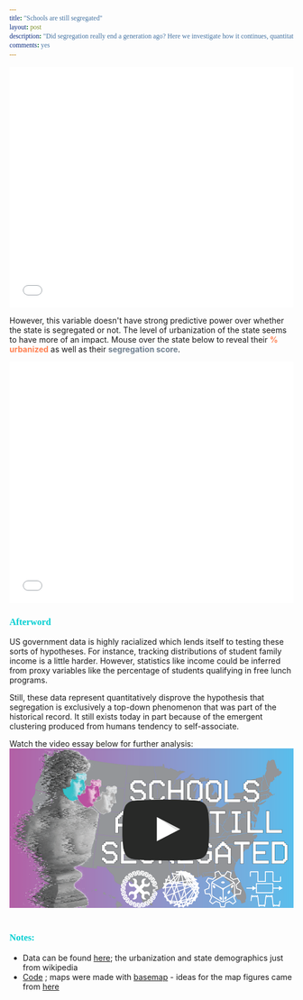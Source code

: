 ```yaml
---
title: "Schools are still segregated"
layout: post
description: "Did segregation really end a generation ago? Here we investigate how it continues, quantitatively."
comments: yes
---
```

<script src="https://cdn.jsdelivr.net/npm/lazyload@2.0.0-beta.2/lazyload.js"></script>
<meta property="og:image" content="/res/blog_8/thumb2.png">
<html>
  <head>
    <link rel="stylesheet"
          href="https://fonts.googleapis.com/css?family=Permanent+Marker">
    <style>
      <!-- h1,h2,h3,title {
        font-family: 'Permanent Marker',serif;
        color: darkturquoise;
      } -->
      h1,h2,h3,h4,h5,h6,pre, code, tt {
        font-family: 'Permanent Marker',serif;
        color: darkturquoise;
      }
      h1,head,title{
        background-color: magenta;
        color:white;
      }

      body {
        <!-- font-family: 'timesnewroman',serif; -->
        color: black;
      }
    </style>
  </head>
</html>
<script type="text/x-mathjax-config">
  MathJax.Hub.Config({tex2jax: {inlineMath: [['$','$'], ['\\(','\\)']]}});
</script>
<script type="text/javascript" async
  src="https://cdn.mathjax.org/mathjax/latest/MathJax.js?config=TeX-AMS_CHTML">
</script>

## Segregation is dead, long live segregation

When I think of segregation, I think of a historical event. Something begun under the umbrella of government agency and vanquished by collective endeavor. However, the data suggest that despite the end of exogenous state-sponsored inequity, we see a emergent clustering of ethnic groups in America that produces non-homogenous demographic distributions in k-12 education. Below we investigate the scope of this phenomenon using a number of quantitative techniques.

## Demographics are distributed regionally, then locally
Before we evaluate local clustering in school populations, we must begin by decoupling it regional phenomena. Not every state has the same demographics. There exists majority minority states (Hawaii, California, Texas) and majority white states (Vermont, Maine, West Virginia). We are a collective of vaguely autonomous republics and any evaluation of a student body of a particular school must be contextualized by the statistics of the state in which it is located. Below we see the white proportionality of each state:

<iframe class="lazyload"  src="/res/blog_8/map.html" width="100%" height="50%" scrolling="no"></iframe>


## What does modern segregation look like?

Unlike de jure segregation of the past, modern racial clustering is not *usually* a consequence of direct state action, but rather an emergent phenomenon arising from the interface of human behavior and public policy. In fact [the supreme court ruled in 2007](https://en.wikipedia.org/wiki/Parents_Involved_in_Community_Schools_v._Seattle_School_District_No._1) that it was unconstitutional for state actors to forcibly integrate schools - so racial separation today is a passive, bottom-up process.

To examine the face of modern segregation let's consider the following two high-schools : <span style="color:darkturquoise">**Minnetonka High**</span> just outside of Minneapolis, MN and <span style="color:magenta">**Berkmar High**</span> just outside of Atlanta, GA.
Minnetonka is predominantly white and Berkmar is predominantly non-white, but that alone is not enough to indicate *segragation*.


<iframe  class="lazyload" src="/res/blog_8/schools.html" width="100%" height="300px" scrolling="yes"></iframe>

The question is - how well do the demographics of these schools mirror the demographics of the state? Are they representative of a well mixed population?
To gain context, lets consider a <span style="color:darkgrey">**hypothetical distribution**</span> of schools that comes from random resampling of the total state demographics. Here, we would expect some variance in the demographics of the schools as a function of the the error in bootstrap resampling. However, we can see that the distribution remains relatively homogenous with schools neither being purely white nor purely non-white.  Reality is very far from this randomly generated distribution. For both <span style="color:darkturquoise">**Minnesota**</span> and <span style="color:magenta">**Georgia**</span>, we see many schools are not well mixed - the ensemble of schools expresses a heterogeneous range of demographics.

<a href="/res/blog_8/MN_GA_density.png">
<img class="lazyload" src="/res/blog_8/MN_GA_density.png">
</a>﻿

The qualitative difference are clear, but what quantitative metrics can we employ to compare the relative *segregation* of each state.

First lets borrow a tool from information theory [Kullback Leibler divergence](https://en.wikipedia.org/wiki/Kullback%E2%80%93Leibler_divergence). This is a non-parametric calculation of how similar two distribution are. In this case, we can compare how similar the actual demographic distributions of schools in a state are to the distribution that would be generated from pure random sampling.


<video controls loop autoplay width="100%" height="300">
<source src="/res/blog_8/mass_data.webm" autoplay="true" type="video/webm">
<source src="/res/blog_8/mass_data.mp4" autoplay="true" type="video/mp4">

<center>
\[
D_{kL}(P||Q)= \int^{\infty}_{-\infty} p(x)log\frac{p(x)}{q(x)} \, dx
\]
</center>
</video>

Alternatively, we can solve the binomial proportion confidence interval formula for how unlikely randomly sampling a school population would be. In this case $\hat{p}(x)$ is the observed percentage of white people in a school, ${p}(x)$ is the state wide percentage, and n is the number of students in that school. The z score can be understood as a measure of unlikeliness that that school population could occur randomly - or how segregated it is.
<center>
\[
z=\frac{|\hat{p}(x)-p(x)|}{\sqrt{\frac{1}{n}(p(x)*(1-p(x)))}}
\]
</center>
Then we can average that over all k schools in the state.
<center>
\[
\bar{z}=\frac{1}{k}\sum_{j=1}^{k}\frac{|\hat{p}_j(x)-p_j(x)|}{\sqrt{\frac{1}{n}(p_j(x)*(1-p_j(x)))}}
\]
</center>

<a href="/res/blog_8/MN_GA_quant.png">
<img class="lazyload" src="/res/blog_8/MN_GA_quant.png">
</a>﻿

We see that both metric confirm similar trends : that Minnesota is less segregated for its demographics than Georgia.

### Segregation manifests spatially
An important element of these data is the spatial component. See the maps below of the first and fourth most populous states and how their school demographics are distributed spatially.

<a href="/res/blog_8/california.png">
<img class="lazyload"  src="/res/blog_8/california.png">
</a>﻿

<a href="/res/blog_8/ny.png">
<img class="lazyload"  src="/res/blog_8/ny.png">
</a>﻿

New York shows that certain upstate is disproportionately white while the city is disproportionately nonwhite. Interestingly, even within the city there exists demographic heterogeneity manifested as local clustering.

<a href="/res/blog_8/manhattan.png">
<img class="lazyload" src="/res/blog_8/manhattan.png">
</a>﻿

## Verdict : how segregated is your state?

Applying the z-score metric from above we can calculate the average degree of segregation for each state.

<iframe src="/res/blog_8/map3.html" width="100%" height="50%" scrolling="no"></iframe>
<!-- <iframe src="/res/blog_8/states_scatter.html" width="100%"  height="100%"  scrolling="no"></iframe> -->

## What predicts this segregation?
We can consider several covariates with this emergent, de-facto, segregation. First, the demographics of the state matter, as you can't be segregated if you're completely homogenous. Mouse over the state below to reveal their <span style="color:teal">**% white**</span> as well as their <span style="color:magenta">**segregation score**</span>.

<style>.embed-container { position: relative; padding-bottom: 85%; height: 0; overflow: hidden; max-width: 100%; } .embed-container iframe, .embed-container object, .embed-container embed { position: absolute; top: 0; left: 0; width: 100%; height: 100%; }</style><div class='embed-container'><iframe src="/res/blog_8/states_scatter.html" frameborder='0' allowfullscreen scrolling="no"></iframe></div>

However, this variable doesn't have strong predictive power over whether the state is segregated or not. The level of urbanization of the state seems to have more of an impact. Mouse over the state below to reveal their <span style="color:coral">**% urbanized**</span> as well as their <span style="color:slategrey">**segregation score**</span>.

<style>.embed-container { position: relative; padding-bottom: 85%; height: 0; overflow: hidden; max-width: 100%; } .embed-container iframe, .embed-container object, .embed-container embed { position: absolute; top: 0; left: 0; width: 100%; height: 100%; }</style><div class='embed-container'><iframe src="/res/blog_8/states_scatter2.html" frameborder='0' allowfullscreen scrolling="no"></iframe></div>



### Afterword
US government data is highly racialized which lends itself to testing these sorts of hypotheses. For instance, tracking distributions of student family income is a little harder. However, statistics like income could be inferred from proxy variables like the percentage of students qualifying in free lunch programs.  

Still, these data represent quantitatively disprove the hypothesis that segregation is exclusively a top-down phenomenon that was part of the historical record. It still exists today in part because of the emergent clustering produced from humans tendency to self-associate.

Watch the video essay below for further analysis:
<a href="https://www.youtube.com/watch?v=uszdal33edo?rel=0">
<img class="lazyload" src="/res/blog_8/thumb.png">
</a>﻿

<!-- <iframe width="560" height="315" src="https://www.youtube.com/watch?v=uszdal33edo"></iframe> -->

### Notes:
* Data can be found [here](https://ocrdata.ed.gov/); the urbanization and state demographics just from wikipedia
* [Code](https://github.com/NicholasARossi/Segregation) ; maps were made with [basemap](https://matplotlib.org/basemap/) - ideas for the map figures came from [here](http://ramiro.org/notebook/new-york-roads-railways/)
